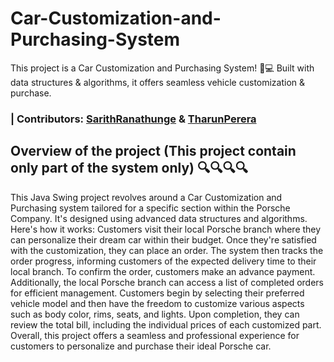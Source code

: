 # Car-Customization-and-Purchasing-System
This project is a Car Customization and Purchasing System! 🚗💻 Built with data structures &amp; algorithms, it offers seamless vehicle customization &amp; purchase.

### | Contributors: [SarithRanathunge](https://github.com/SarithRanathunge) & [TharunPerera](https://github.com/TharunPerera)

## Overview of the project (This project contain only part of the system only) 🔍🔍🔍🔍
This Java Swing project revolves around a Car Customization and Purchasing system tailored for a specific section within the Porsche Company. It's designed using advanced data structures and algorithms.
Here's how it works: Customers visit their local Porsche branch where they can personalize their dream car within their budget. Once they're satisfied with the customization, they can place an order. The system then tracks the order progress, informing customers of the expected delivery time to their local branch. To confirm the order, customers make an advance payment.
Additionally, the local Porsche branch can access a list of completed orders for efficient management.
Customers begin by selecting their preferred vehicle model and then have the freedom to customize various aspects such as body color, rims, seats, and lights. Upon completion, they can review the total bill, including the individual prices of each customized part.
Overall, this project offers a seamless and professional experience for customers to personalize and purchase their ideal Porsche car.
